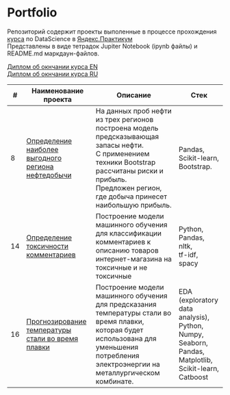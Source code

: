 # Portfolio

Репозиторий содержит проекты выполенные в процессе прохождения [курса](https://practicum.yandex.ru/data-scientist/) по DataScience в [Яндекс.Практикум](https://practicum.yandex.ru/)
<br>
Представлены в виде тетрадок Jupiter Notebook (ipynb файлы) и README.md маркдаун-файлов.

[Диплом об окнчании курса EN](https://github.com/AleksanderKholodov/YandexPracticumProjects/blob/main/certificate_yandex_ds_en.pdf)
<br>
[Диплом об окнчании курса RU](https://github.com/AleksanderKholodov/YandexPracticumProjects/blob/main/certificate_yandex_ds_ru.pdf)

| #  | **Наименование проекта**                                                                                                                                           | **Описание**                                                                                                                                                                                                       | **Стек**                                                                                                                 |
|----|--------------------------------------------------------------------------------------------------------------------------------------------------------------------|--------------------------------------------------------------------------------------------------------------------------------------------------------------------------------------------------------------------|--------------------------------------------------------------------------------------------------------------------------|
| 8  | [Определение наиболее выгодного региона нефтедобычи](https://github.com/AleksanderKholodov/YandexPracticumProjects/tree/main/08_oil_production_region)             | На данных проб нефти из трех регионов построена модель предсказывающая запасы нефти.<br>С применением техники Bootstrap рассчитаны риски и прибыль. <br>Предложен регион, где добыча принесет наибольшую прибыль.  | Pandas,<br>Scikit-learn, <br>Bootstrap.                                                                                  |
| 14 | [Определение токсичности комментариев](https://github.com/AleksanderKholodov/YandexPracticumProjects/tree/main/14_toxic_comments_classification)                   | Построение модели машинного обучения для классификации комментариев к описанию товаров интернет-магазина на токсичные и не токсичные                                                                               | Python,<br>Pandas, <br>nltk, <br>tf-idf, <br>spacy                                                                       |    |                                                                                                                                                                    |                                                                                                                                                                                                                    |                                                                                                                          |                                                                                                                                                      |                                                                                                                                                                                                                    |                                         |
| 16 | [Прогнозирование температуры стали во время плавки](https://github.com/AleksanderKholodov/YandexPracticumProjects/tree/main/16_steel_temperature_prediction)       | Построение модели машинного обучения для предсказания температуры стали во время плавки, которая будет использована для уменьшения потребления электроэнергии на металлургическом комбинате.                       | EDA (exploratory data analysis),<br>Python,<br>Numpy,<br>Seaborn,<br>Pandas,<br>Matplotlib,<br>Scikit-learn,<br>Catboost |
